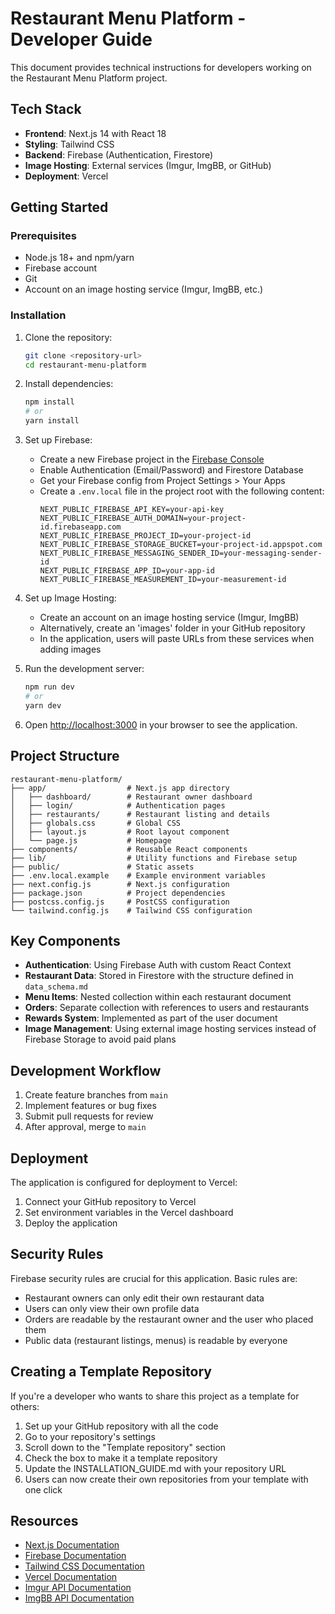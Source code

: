 # Restaurant Menu Platform - Developer Guide

This document provides technical instructions for developers working on the Restaurant Menu Platform project.

## Tech Stack

- **Frontend**: Next.js 14 with React 18
- **Styling**: Tailwind CSS
- **Backend**: Firebase (Authentication, Firestore)
- **Image Hosting**: External services (Imgur, ImgBB, or GitHub)
- **Deployment**: Vercel

## Getting Started

### Prerequisites

- Node.js 18+ and npm/yarn
- Firebase account
- Git
- Account on an image hosting service (Imgur, ImgBB, etc.)

### Installation

1. Clone the repository:
   ```bash
   git clone <repository-url>
   cd restaurant-menu-platform
   ```

2. Install dependencies:
   ```bash
   npm install
   # or
   yarn install
   ```

3. Set up Firebase:
   - Create a new Firebase project in the [Firebase Console](https://console.firebase.google.com/)
   - Enable Authentication (Email/Password) and Firestore Database
   - Get your Firebase config from Project Settings > Your Apps
   - Create a `.env.local` file in the project root with the following content:
     ```
     NEXT_PUBLIC_FIREBASE_API_KEY=your-api-key
     NEXT_PUBLIC_FIREBASE_AUTH_DOMAIN=your-project-id.firebaseapp.com
     NEXT_PUBLIC_FIREBASE_PROJECT_ID=your-project-id
     NEXT_PUBLIC_FIREBASE_STORAGE_BUCKET=your-project-id.appspot.com
     NEXT_PUBLIC_FIREBASE_MESSAGING_SENDER_ID=your-messaging-sender-id
     NEXT_PUBLIC_FIREBASE_APP_ID=your-app-id
     NEXT_PUBLIC_FIREBASE_MEASUREMENT_ID=your-measurement-id
     ```

4. Set up Image Hosting:
   - Create an account on an image hosting service (Imgur, ImgBB)
   - Alternatively, create an 'images' folder in your GitHub repository
   - In the application, users will paste URLs from these services when adding images

5. Run the development server:
   ```bash
   npm run dev
   # or
   yarn dev
   ```

6. Open [http://localhost:3000](http://localhost:3000) in your browser to see the application.

## Project Structure

```
restaurant-menu-platform/
├── app/                  # Next.js app directory
│   ├── dashboard/        # Restaurant owner dashboard
│   ├── login/            # Authentication pages
│   ├── restaurants/      # Restaurant listing and details
│   ├── globals.css       # Global CSS
│   ├── layout.js         # Root layout component
│   └── page.js           # Homepage
├── components/           # Reusable React components
├── lib/                  # Utility functions and Firebase setup
├── public/               # Static assets
├── .env.local.example    # Example environment variables
├── next.config.js        # Next.js configuration
├── package.json          # Project dependencies
├── postcss.config.js     # PostCSS configuration
└── tailwind.config.js    # Tailwind CSS configuration
```

## Key Components

- **Authentication**: Using Firebase Auth with custom React Context
- **Restaurant Data**: Stored in Firestore with the structure defined in `data_schema.md`
- **Menu Items**: Nested collection within each restaurant document
- **Orders**: Separate collection with references to users and restaurants
- **Rewards System**: Implemented as part of the user document
- **Image Management**: Using external image hosting services instead of Firebase Storage to avoid paid plans

## Development Workflow

1. Create feature branches from `main`
2. Implement features or bug fixes
3. Submit pull requests for review
4. After approval, merge to `main`

## Deployment

The application is configured for deployment to Vercel:

1. Connect your GitHub repository to Vercel
2. Set environment variables in the Vercel dashboard
3. Deploy the application

## Security Rules

Firebase security rules are crucial for this application. Basic rules are:

- Restaurant owners can only edit their own restaurant data
- Users can only view their own profile data
- Orders are readable by the restaurant owner and the user who placed them
- Public data (restaurant listings, menus) is readable by everyone

## Creating a Template Repository

If you're a developer who wants to share this project as a template for others:

1. Set up your GitHub repository with all the code
2. Go to your repository's settings
3. Scroll down to the "Template repository" section
4. Check the box to make it a template repository
5. Update the INSTALLATION_GUIDE.md with your repository URL
6. Users can now create their own repositories from your template with one click

## Resources

- [Next.js Documentation](https://nextjs.org/docs)
- [Firebase Documentation](https://firebase.google.com/docs)
- [Tailwind CSS Documentation](https://tailwindcss.com/docs)
- [Vercel Documentation](https://vercel.com/docs)
- [Imgur API Documentation](https://apidocs.imgur.com/)
- [ImgBB API Documentation](https://api.imgbb.com/) 